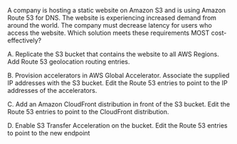 A company is hosting a static website on Amazon S3 and is using Amazon Route 53 for DNS. The website is experiencing increased demand from around the world. The company must decrease latency for users who access the website. Which solution meets these requirements MOST cost-effectively? 

A. Replicate the S3 bucket that contains the website to all AWS Regions. Add Route 53 geolocation routing entries. 

B. Provision accelerators in AWS Global Accelerator. Associate the supplied IP addresses with the S3 bucket. Edit the Route 53 entries to point to the IP addresses of the accelerators. 

C. Add an Amazon CloudFront distribution in front of the S3 bucket. Edit the Route 53 entries to point to the CloudFront distribution. 

D. Enable S3 Transfer Acceleration on the bucket. Edit the Route 53 entries to point to the new endpoint